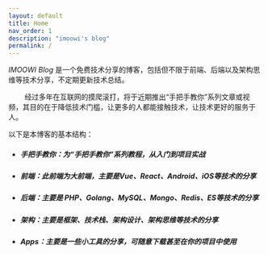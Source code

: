 ```yaml
---
layout: default
title: Home
nav_order: 1
description: "imoowi's blog"
permalink: /
---
```


_IMOOWI Blog_ 是一个免费技术分享的博客，包括但不限于前端、后端以及架构思维等技术分享，不定期更新技术总结。

&emsp;&emsp; 经过多年在互联网的摸爬滚打，将于近期推出“手把手教你”系列文章或视频，其目的在于降低技术门槛，让更多的人都能接触技术，让技术更好的服务于人。


以下是本博客的基本结构：

- ##### 手把手教你：为“手把手教你”系列教程，从入门到项目实战
- ##### 前端：此前端为大前端，主要是Vue、React、Android、iOS等技术的分享
- ##### 后端：主要是 PHP、Golang、MySQL、Mongo、Redis、ES等技术的分享
- ##### 架构：主要是框架、技术栈、架构设计、架构思维等技术的分享
- ##### Apps：主要是一些小工具的分享，可随意下载甚至在你的项目中使用
